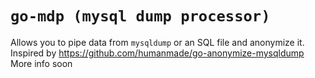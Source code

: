 # `go-mdp (mysql dump processor)`

Allows you to pipe data from `mysqldump` or an SQL file and anonymize it. Inspired by https://github.com/humanmade/go-anonymize-mysqldump
More info soon